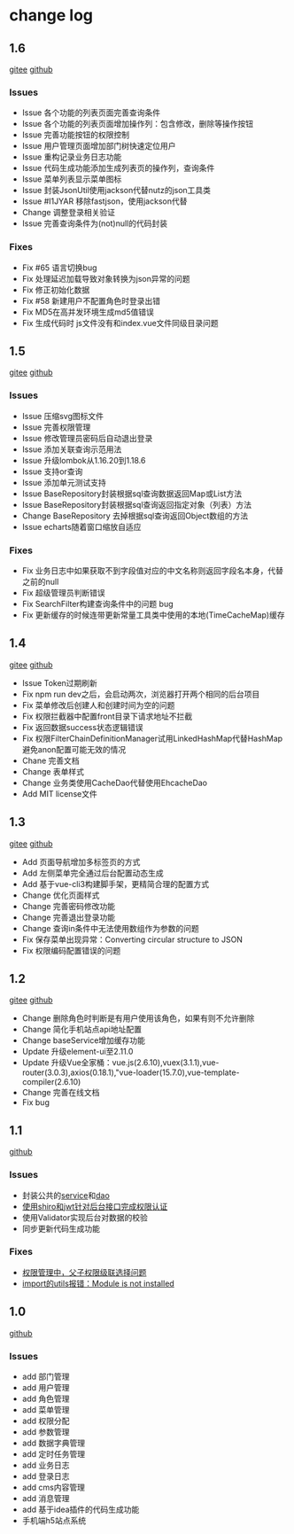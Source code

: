 # change log
## 1.6

[gitee](https://gitee.com/enilu/web-flash/releases/1.6)
[github](https://github.com/enilu/web-flash/releases/tag/1.6)
### Issues
- Issue 各个功能的列表页面完善查询条件
- Issue 各个功能的列表页面增加操作列：包含修改，删除等操作按钮
- Issue 完善功能按钮的权限控制
- Issue 用户管理页面增加部门树快速定位用户
- Issue 重构记录业务日志功能
- Issue 代码生成功能添加生成列表页的操作列，查询条件
- Issue 菜单列表显示菜单图标
- Issue 封装JsonUtil使用jackson代替nutz的json工具类
- Issue #I1JYAR 移除fastjson，使用jackson代替
- Change 调整登录相关验证
- Issue 完善查询条件为(not)null的代码封装

### Fixes
- Fix #65 语言切换bug
- Fix 处理延迟加载导致对象转换为json异常的问题
- Fix 修正初始化数据
- Fix #58 新建用户不配置角色时登录出错
- Fix MD5在高并发环境生成md5值错误
- Fix 生成代码时 js文件没有和index.vue文件同级目录问题


## 1.5
[gitee](https://gitee.com/enilu/web-flash/releases/1.5)
[github](https://github.com/enilu/web-flash/releases/tag/1.5)
### Issues 
- Issue 压缩svg图标文件
- Issue 完善权限管理
- Issue 修改管理员密码后自动退出登录
- Issue 添加关联查询示范用法
- Issue 升级lombok从1.16.20到1.18.6
- Issue 支持or查询
- Issue 添加单元测试支持
- Issue BaseRepository封装根据sql查询数据返回Map或List方法
- Issue BaseRepository封装根据sql查询返回指定对象（列表）方法
- Change BaseRepository 去掉根据sql查询返回Object数组的方法 
- Issue echarts随着窗口缩放自适应

### Fixes
- Fix 业务日志中如果获取不到字段值对应的中文名称则返回字段名本身，代替之前的null
- Fix 超级管理员判断错误
- Fix SearchFilter构建查询条件中的问题 bug
- Fix 更新缓存的时候连带更新常量工具类中使用的本地(TimeCacheMap)缓存

## 1.4
[gitee](https://gitee.com/enilu/web-flash/releases/1.4)
[github](https://github.com/enilu/web-flash/releases/tag/1.4)

- Issue Token过期刷新
- Fix npm run dev之后，会启动两次，浏览器打开两个相同的后台项目
- Fix 菜单修改后创建人和创建时间为空的问题
- Fix 权限拦截器中配置front目录下请求地址不拦截
- Fix 返回数据success状态逻辑错误
- Fix 权限FilterChainDefinitionManager试用LinkedHashMap代替HashMap避免anon配置可能无效的情况
- Chane 完善文档
- Change 表单样式
- Change 业务类使用CacheDao代替使用EhcacheDao
- Add MIT license文件

## 1.3
[gitee](https://gitee.com/enilu/web-flash/releases/1.3)
[github](https://github.com/enilu/web-flash/releases/tag/1.3)
- Add 页面导航增加多标签页的方式
- Add 左侧菜单完全通过后台配置动态生成
- Add 基于vue-cli3构建脚手架，更精简合理的配置方式
- Change 优化页面样式
- Change 完善密码修改功能
- Change 完善退出登录功能
- Change 查询in条件中无法使用数组作为参数的问题
- Fix 保存菜单出现异常：Converting circular structure to JSON
- Fix 权限编码配置错误的问题


## 1.2 
[gitee](https://gitee.com/enilu/web-flash/releases/1.2)
[github](https://github.com/enilu/web-flash/releases/tag/1.2)

- Change 删除角色时判断是有用户使用该角色，如果有则不允许删除
- Change 简化手机站点api地址配置
- Change baseService增加缓存功能
- Update 升级element-ui至2.11.0
- Update 升级Vue全家桶：vue.js(2.6.10),vuex(3.1.1),vue-router(3.0.3),axios(0.18.1),"vue-loader(15.7.0),vue-template-compiler(2.6.10)
- Change 完善在线文档
- Fix bug

## 1.1
[github](https://github.com/enilu/web-flash/releases/tag/1.1)
### Issues
- 封装公共的[service](https://github.com/enilu/web-flash/issues/11)和[dao](https://github.com/enilu/web-flash/issues/9)
- [使用shiro和jwt针对后台接口完成权限认证](https://github.com/enilu/web-flash/issues/15)
- 使用Validator实现后台对数据的校验
- 同步更新代码生成功能
### Fixes
- [权限管理中，父子权限级联选择问题](https://github.com/enilu/web-flash/issues/14)
- [import的utils报错：Module is not installed ](https://github.com/enilu/web-flash/issues/6)

## 1.0
[github](https://github.com/enilu/web-flash/releases/tag/v1.0)
### Issues
- add 部门管理
- add 用户管理
- add 角色管理
- add 菜单管理
- add 权限分配
- add 参数管理
- add 数据字典管理
- add 定时任务管理
- add 业务日志
- add 登录日志
- add cms内容管理
- add 消息管理
- add 基于idea插件的代码生成功能
- 手机端h5站点系统
